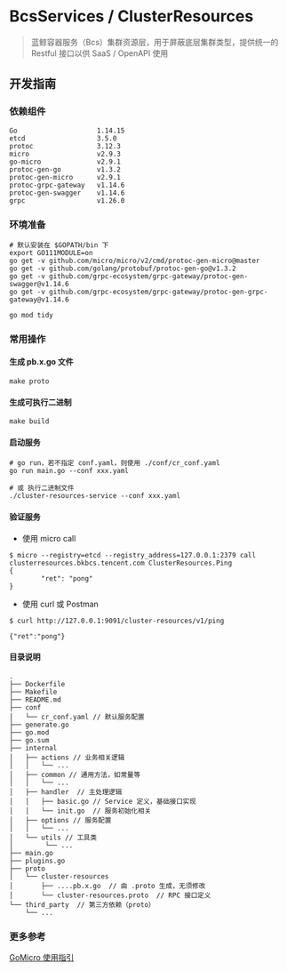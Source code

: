 # BcsServices / ClusterResources 

> 蓝鲸容器服务（Bcs）集群资源层，用于屏蔽底层集群类型，提供统一的 Restful 接口以供 SaaS / OpenAPI 使用

## 开发指南

### 依赖组件

```text
Go                    1.14.15
etcd                  3.5.0
protoc                3.12.3
micro                 v2.9.3
go-micro              v2.9.1
protoc-gen-go         v1.3.2
protoc-gen-micro      v2.9.1
protoc-grpc-gateway   v1.14.6
protoc-gen-swagger    v1.14.6
grpc                  v1.26.0
```

### 环境准备

```shell script
# 默认安装在 $GOPATH/bin 下
export GO111MODULE=on
go get -v github.com/micro/micro/v2/cmd/protoc-gen-micro@master
go get -v github.com/golang/protobuf/protoc-gen-go@v1.3.2
go get -v github.com/grpc-ecosystem/grpc-gateway/protoc-gen-swagger@v1.14.6
go get -v github.com/grpc-ecosystem/grpc-gateway/protoc-gen-grpc-gateway@v1.14.6

go mod tidy
```

### 常用操作

#### 生成 pb.x.go 文件

```shell script
make proto
```

#### 生成可执行二进制

```shell script
make build
```

#### 启动服务

```shell script
# go run，若不指定 conf.yaml，则使用 ./conf/cr_conf.yaml
go run main.go --conf xxx.yaml

# 或 执行二进制文件
./cluster-resources-service --conf xxx.yaml
```

#### 验证服务

- 使用 micro call
```shell script
$ micro --registry=etcd --registry_address=127.0.0.1:2379 call clusterresources.bkbcs.tencent.com ClusterResources.Ping
{
        "ret": "pong"
}
```

- 使用 curl 或 Postman
```shell script
$ curl http://127.0.0.1:9091/cluster-resources/v1/ping

{"ret":"pong"}
```

#### 目录说明

```text
.
├── Dockerfile
├── Makefile
├── README.md
├── conf
│   └── cr_conf.yaml // 默认服务配置
├── generate.go
├── go.mod
├── go.sum
├── internal
│   ├── actions // 业务相关逻辑
│   │   └── ...
│   ├── common // 通用方法，如常量等
│   │   └── ...
│   ├── handler  // 主处理逻辑
│   │   ├── basic.go // Service 定义，基础接口实现
│   │   └── init.go  // 服务初始化相关
│   ├── options // 服务配置
│   │   └── ... 
│   └── utils // 工具类
│        └── ...
├── main.go
├── plugins.go
├── proto
│   └── cluster-resources
│       ├── ....pb.x.go  // 由 .proto 生成，无须修改
│       └── cluster-resources.proto  // RPC 接口定义
└── third_party  // 第三方依赖（proto）
    └── ...
```

### 更多参考
[GoMicro 使用指引](https://github.com/Tencent/bk-bcs/blob/master/docs/specification/go-micro.md)
